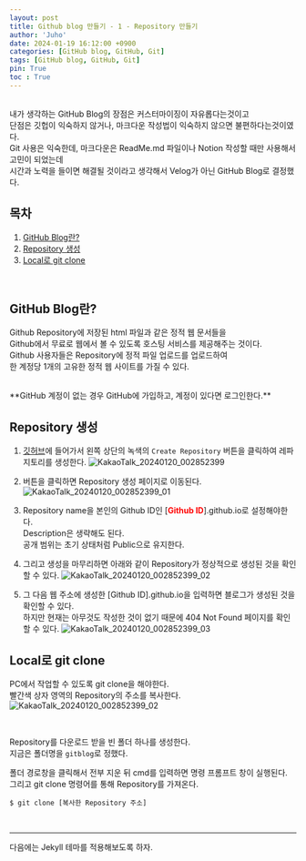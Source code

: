 ```yaml
---
layout: post
title: Github blog 만들기 - 1 - Repository 만들기
author: 'Juho'
date: 2024-01-19 16:12:00 +0900
categories: [GitHub blog, GitHub, Git]
tags: [GitHub blog, GitHub, Git]
pin: True
toc : True
---
```

<br/>
내가 생각하는 GitHub Blog의 장점은 커스터마이징이 자유롭다는것이고 <br/>
단점은 깃헙이 익숙하지 않거나, 마크다운 작성법이 익숙하지 않으면 불편하다는것이였다. <br/>
Git 사용은 익숙한데, 마크다운은 ReadMe.md 파일이나 Notion 작성할 때만 사용해서 고민이 되었는데<br/> 시간과 노력을 들이면 해결될 것이라고 생각해서 Velog가 아닌 GitHub Blog로 결정했다.

## 목차
1. [GitHub Blog란?](#github-blog란)
2. [Repository 생성](#repository-생성)
3. [Local로 git clone](#local로-git-clone)

<br/>


## GitHub Blog란?
Github Repository에 저장된 html 파일과 같은 정적 웹 문서들을<br/>
Github에서 무료로 웹에서 볼 수 있도록 호스팅 서비스를 제공해주는 것이다.<br/>
Github 사용자들은 Repository에 정적 파일 업로드를 업로드하여<br/>
한 계정당 1개의 고유한 정적 웹 사이트를 가질 수 있다.

<br/>
**GitHub 계정이 없는 경우 GitHub에 가입하고, 계정이 있다면 로그인한다.**
<br/>

## Repository 생성
1) [깃허브](https://github.com)에 들어가서 왼쪽 상단의 녹색의 `Create Repository` 버튼을 클릭하여 레파지토리를 생성한다.
![KakaoTalk_20240120_002852399](https://github.com/juhoplayground/juhoplayground.github.io/assets/156918118/4a0ba4ad-55a4-405e-960d-55fbde52263b)

2) 버튼을 클릭하면 Repository 생성 페이지로 이동된다.
![KakaoTalk_20240120_002852399_01](https://github.com/juhoplayground/juhoplayground.github.io/assets/156918118/0193a390-ff40-47f0-9a06-028bdaea1507)

3) Repository name을 본인의 Github ID인 [<span style="color:red">**Github ID**</span>].github.io로 설정해야한다.<br/>
Description은 생략해도 된다.<br/>
공개 범위는 초기 상태처럼 Public으로 유지한다.

4) 그리고 생성을 마무리하면 아래와 같이 Repository가 정상적으로 생성된 것을 확인할 수 있다.
![KakaoTalk_20240120_002852399_02](https://github.com/juhoplayground/juhoplayground.github.io/assets/156918118/602c0044-0af9-414e-91a4-e089f522b03b)

5) 그 다음 웹 주소에 생성한 [Github ID].github.io을 입력하면 블로그가 생성된 것을 확인할 수 있다.<br/>
하지만 현재는 아무것도 작성한 것이 없기 때문에 404 Not Found 페이지를 확인할 수 있다.
![KakaoTalk_20240120_002852399_03](https://github.com/juhoplayground/juhoplayground.github.io/assets/156918118/b81568a0-d2a3-43f0-a750-e4239142a804)

## Local로 git clone
PC에서 작업할 수 있도록 git clone을 해야한다.<br/>
빨간색 상자 영역의 Repository의 주소를 복사한다.
![KakaoTalk_20240120_002852399_02](https://github.com/juhoplayground/juhoplayground.github.io/assets/156918118/24844fb8-2eac-4584-97e9-71646325eda0)

<br/>

Repository를 다운로드 받을 빈 폴더 하나를 생성한다.<br/>
지금은 폴더명을 `gitblog`로 정했다. <br/>

폴더 경로창을 클릭해서 전부 지운 뒤 cmd를 입력하면 명령 프롬프트 창이 실행된다.<br/>
그리고 git clone 명령어를 통해 Repository를 가져온다. <br/>

```
$ git clone [복사한 Repository 주소]
```

<br/>


---
다음에는 Jekyll 테마를 적용해보도록 하자.
